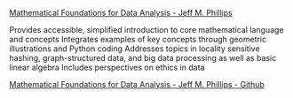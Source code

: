 [Mathematical Foundations for Data Analysis - Jeff M. Phillips](https://link.springer.com/book/10.1007/978-3-030-62341-8)

Provides accessible, simplified introduction to core mathematical language and concepts
Integrates examples of key concepts through geometric illustrations and Python coding
Addresses topics in locality sensitive hashing, graph-structured data, and big data processing as well as basic linear algebra
Includes perspectives on ethics in data

[Mathematical Foundations for Data Analysis - Jeff M. Phillips - Github](https://mathfordata.github.io)

